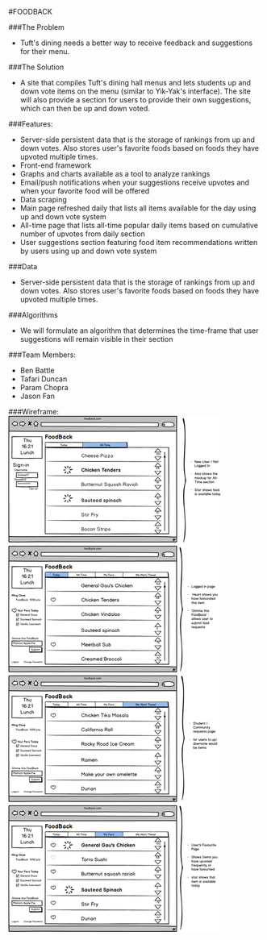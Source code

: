 #FOODBACK

###The Problem
* Tuft's dining needs a better way to receive feedback and suggestions for their menu.

###The Solution
* A site that compiles Tuft's dining hall menus and lets students up and down vote items on the menu (similar to Yik-Yak's interface). The site will also provide a section for users to provide their own suggestions, which can then be up and down voted.  

###Features:
* Server-side persistent data that is the storage of rankings from up and down votes.  Also stores user's favorite foods based on foods they have 			upvoted multiple times.
* Front-end framework
* Graphs and charts available as a tool to analyze rankings
* Email/push notifications when your suggestions receive upvotes and when your favorite food will be offered
* Data scraping
* Main page refreshed daily that lists all items available for the day using up and down vote system
* All-time page that lists all-time popular daily items based on cumulative number of upvotes from daily section
* User suggestions section featuring food item recommendations written by users using up and down vote system

###Data
* Server-side persistent data that is the storage of rankings from up and down votes.  Also stores user's favorite foods based on foods they have 			upvoted multiple times.

###Algorithms
* We will formulate an algorithm that determines the time-frame that user suggestions will remain visible in their section

###Team Members:

* Ben Battle
* Tafari Duncan
* Param Chopra
* Jason Fan


###Wireframe:
![Wireframe mockup](FB_wireframe.png)
